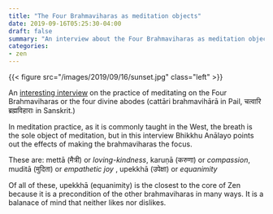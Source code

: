 ```yaml
---
title: "The Four Brahmaviharas as meditation objects"
date: 2019-09-16T05:25:30-04:00
draft: false
summary: "An interview about the Four Brahmaviharas as meditation objects."
categories:
- zen
---
```

{{< figure src="/images/2019/09/16/sunset.jpg" class="left" >}}

An [interesting interview](https://www.buddhistinquiry.org/article/cultivating-the-brahmaviharas/) on the practice of meditating on the Four Brahmaviharas or the four divine abodes (cattāri brahmavihārā in Pail, चत्वारि ब्रह्मविहाराः in Sanskrit.)

In meditation practice, as it is commonly taught in the West, the breath is the sole object of meditation, but in this interview Bhikkhu Anālayo points out the effects of making the brahmaviharas the focus.

These are: mettā (मैत्री) or _loving-kindness_, karuṇā (करुणा) or _compassion_, muditā (मुदिता) or _empathetic joy_ , upekkhā (उपेक्षा) or _equanimity_

Of all of these, upekkhā (equanimity) is the closest to the core of Zen because it is a precondition of the other brahmaviharas in many ways. It is a balanace of mind that neither likes nor dislikes.


